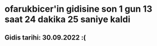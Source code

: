 # ofarukbicer'in gidisine son 1 gun 13 saat 24 dakika 25 saniye kaldi

## Gidis tarihi: 30.09.2022 :(
